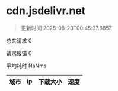 
  # cdn.jsdelivr.net

  > 更新时间 2025-08-23T00:45:37.885Z
  
  总共请求 0

  请求报错 0

  平均耗时 NaNms

|城市|ip|下载大小|速度|
|-----|----------|---|---|

  
